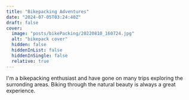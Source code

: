 ```yaml
---
title: "Bikepacking Adventures"
date: "2024-07-05T03:24:40Z"
draft: false
cover:
  image: "posts/bikePacking/20220810_160724.jpg"
  alt: "bikepack cover"
  hidden: false
  hiddenInList: false
  hiddenInSingle: false
  relative: true
---
```


I'm a bikepacking enthusiast and have gone on many trips exploring the surronding areas. Biking through the natural beauty is always a great experience.

